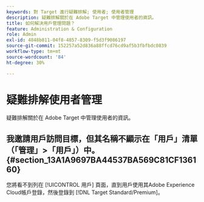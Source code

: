 ```yaml
---
keywords: 對 Target 進行疑難排解; 使用者; 使用者管理
description: 疑難排解關於在 Adobe Target 中管理使用者的資訊。
title: 如何解決用戶管理問題？
feature: Administration & Configuration
role: Admin
exl-id: 4848b811-04f8-4857-8309-f5d3f9086197
source-git-commit: 152257a52d836a88ffcd76cd9af5b3fbfbdc0839
workflow-type: tm+mt
source-wordcount: '84'
ht-degree: 30%

---
```


# 疑難排解使用者管理

疑難排解關於在 Adobe Target 中管理使用者的資訊。

## 我邀請用戶訪問目標，但其名稱不顯示在「用戶」清單（「管理」>「用戶」）中。 {#section_13A1A9697BA44537BA569C81CF136160}

您將看不到列在 [!UICONTROL 用戶] 頁面，直到用戶使用其Adobe Experience Cloud帳戶登錄，然後登錄到 [!DNL Target Standard/Premium]。
